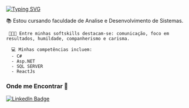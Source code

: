 [![Typing SVG](https://readme-typing-svg.herokuapp.com/?color=F73BE0&size=35&center=true&vCenter=true&width=1000&lines=Olá,+Meu+Nome+é+Micael+Oliveira;Data+Science;+:%29)](https://git.io/typing-svg)

  <p>  
     📚 Estou cursando faculdade de Analise e Desenvolvimento de Sistemas.
      
     👩🏾‍🎓 Entre minhas softskills destacam-se: comunicação, foco em resultados, humildade, companherismo e carisma.
    
  </p>

  <p>
    
      💻 Minhas competências incluem:
      - C#
      - Asp.NET
      - SQL SERVER
      - ReactJs    
  </p>
  
### Onde me Encontrar 📌
[![LinkedIn Badge](https://img.shields.io/badge/-MicaelOliveira-6495ED?style=flat-square&labelColor=6495ED&logo=linkedin&logoColor=white&link=https://www.linkedin.com/in/MicaelOliveira)](https://www.linkedin.com/in/micaeloliveira-ms)









